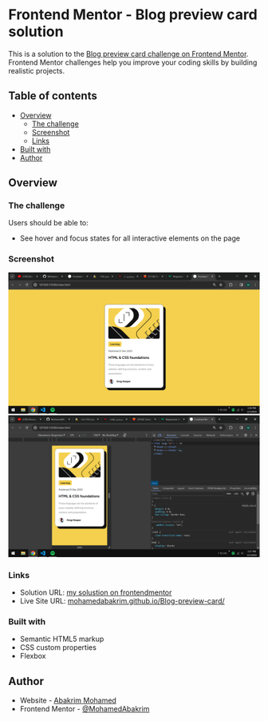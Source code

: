 # Frontend Mentor - Blog preview card solution

This is a solution to the [Blog preview card challenge on Frontend Mentor](https://www.frontendmentor.io/challenges/blog-preview-card-ckPaj01IcS). Frontend Mentor challenges help you improve your coding skills by building realistic projects. 

## Table of contents

- [Overview](#overview)
  - [The challenge](#the-challenge)
  - [Screenshot](#screenshot)
  - [Links](#links)
- [Built with](#built-with)
- [Author](#author)


## Overview

### The challenge

Users should be able to:

- See hover and focus states for all interactive elements on the page

### Screenshot

![](./assets/images/capture1.png)
![](./assets/images/capture2.png)


### Links

- Solution URL: [my solustion on frontendmentor](https://www.frontendmentor.io/solutions/responsive-page-containing-a-responsive-card-created-with-html5-and-css3-3dy1nIBptT)
- Live Site URL: [mohamedabakrim.github.io/Blog-preview-card/](https://mohamedabakrim.github.io/Blog-preview-card/)


### Built with

- Semantic HTML5 markup
- CSS custom properties
- Flexbox


## Author

- Website - [Abakrim Mohamed](https://github.com/MohamedAbakrim)
- Frontend Mentor - [@MohamedAbakrim](https://www.frontendmentor.io/profile/yourusername)